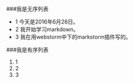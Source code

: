 ###我是无序列表

* 1 今天是2016年6月26日。
* 2 我开始学习markdown。
* 3 我在用webstorm中下的markstorm插件写的。


###我是有序列表

1. 1
2. 2
3. 3